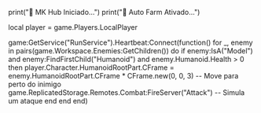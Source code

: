 print("🔹 MK Hub Iniciado...")
print("🔹 Auto Farm Ativado...")

local player = game.Players.LocalPlayer

game:GetService("RunService").Heartbeat:Connect(function()
    for _, enemy in pairs(game.Workspace.Enemies:GetChildren()) do
        if enemy:IsA("Model") and enemy:FindFirstChild("Humanoid") and enemy.Humanoid.Health > 0 then
            player.Character.HumanoidRootPart.CFrame = enemy.HumanoidRootPart.CFrame * CFrame.new(0, 0, 3) -- Move para perto do inimigo
            game.ReplicatedStorage.Remotes.Combat:FireServer("Attack") -- Simula um ataque
        end
    end
end)
